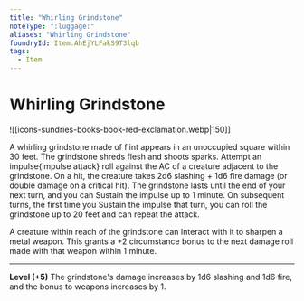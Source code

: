 ```yaml
---
title: "Whirling Grindstone"
noteType: ":luggage:"
aliases: "Whirling Grindstone"
foundryId: Item.AhEjYLFakS9T3lqb
tags:
  - Item
---
```


# Whirling Grindstone
![[icons-sundries-books-book-red-exclamation.webp|150]]

A whirling grindstone made of flint appears in an unoccupied square within 30 feet. The grindstone shreds flesh and shoots sparks. Attempt an impulse{impulse attack} roll against the AC of a creature adjacent to the grindstone. On a hit, the creature takes 2d6 slashing + 1d6 fire  damage (or double damage on a critical hit). The grindstone lasts until the end of your next turn, and you can Sustain the impulse up to 1 minute. On subsequent turns, the first time you Sustain the impulse that turn, you can roll the grindstone up to 20 feet and can repeat the attack.

A creature within reach of the grindstone can Interact with it to sharpen a metal weapon. This grants a +2 circumstance bonus to the next damage roll made with that weapon within 1 minute.

* * *

**Level (+5)** The grindstone's damage increases by 1d6 slashing and 1d6 fire, and the bonus to weapons increases by 1.
